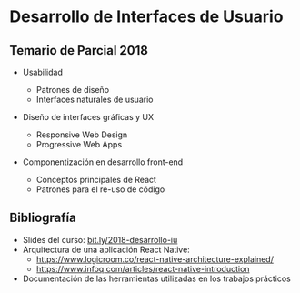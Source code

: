 # Desarrollo de Interfaces de Usuario

## Temario de Parcial 2018

- Usabilidad
    - Patrones de diseño
    - Interfaces naturales de usuario

- Diseño de interfaces gráficas y UX
    - Responsive Web Design
    - Progressive Web Apps

- Componentización en desarrollo front-end
    - Conceptos principales de React
    - Patrones para el re-uso de código

## Bibliografía

- Slides del curso: [bit.ly/2018-desarrollo-iu](https://bit.ly/2018-desarrollo-iu)
- Arquitectura de una aplicación React Native:
    - https://www.logicroom.co/react-native-architecture-explained/
    - https://www.infoq.com/articles/react-native-introduction
- Documentación de las herramientas utilizadas en los trabajos prácticos